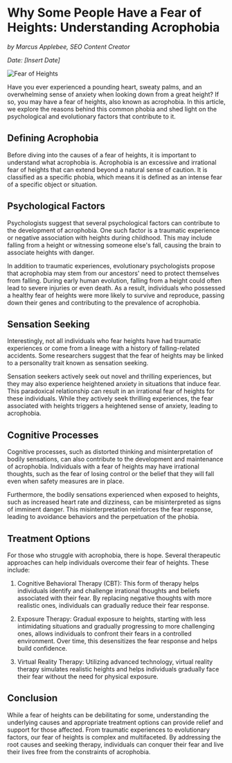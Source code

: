 # Why Some People Have a Fear of Heights: Understanding Acrophobia

*by Marcus Applebee, SEO Content Creator*

*Date: [Insert Date]*

![Fear of Heights](https://images.unsplash.com/photo-1606190995754-4cf51713ef99)

Have you ever experienced a pounding heart, sweaty palms, and an overwhelming sense of anxiety when looking down from a great height? If so, you may have a fear of heights, also known as acrophobia. In this article, we explore the reasons behind this common phobia and shed light on the psychological and evolutionary factors that contribute to it.

## Defining Acrophobia

Before diving into the causes of a fear of heights, it is important to understand what acrophobia is. Acrophobia is an excessive and irrational fear of heights that can extend beyond a natural sense of caution. It is classified as a specific phobia, which means it is defined as an intense fear of a specific object or situation.

## Psychological Factors

Psychologists suggest that several psychological factors can contribute to the development of acrophobia. One such factor is a traumatic experience or negative association with heights during childhood. This may include falling from a height or witnessing someone else's fall, causing the brain to associate heights with danger.

In addition to traumatic experiences, evolutionary psychologists propose that acrophobia may stem from our ancestors' need to protect themselves from falling. During early human evolution, falling from a height could often lead to severe injuries or even death. As a result, individuals who possessed a healthy fear of heights were more likely to survive and reproduce, passing down their genes and contributing to the prevalence of acrophobia.

## Sensation Seeking

Interestingly, not all individuals who fear heights have had traumatic experiences or come from a lineage with a history of falling-related accidents. Some researchers suggest that the fear of heights may be linked to a personality trait known as sensation seeking.

Sensation seekers actively seek out novel and thrilling experiences, but they may also experience heightened anxiety in situations that induce fear. This paradoxical relationship can result in an irrational fear of heights for these individuals. While they actively seek thrilling experiences, the fear associated with heights triggers a heightened sense of anxiety, leading to acrophobia.

## Cognitive Processes

Cognitive processes, such as distorted thinking and misinterpretation of bodily sensations, can also contribute to the development and maintenance of acrophobia. Individuals with a fear of heights may have irrational thoughts, such as the fear of losing control or the belief that they will fall even when safety measures are in place.

Furthermore, the bodily sensations experienced when exposed to heights, such as increased heart rate and dizziness, can be misinterpreted as signs of imminent danger. This misinterpretation reinforces the fear response, leading to avoidance behaviors and the perpetuation of the phobia.

## Treatment Options

For those who struggle with acrophobia, there is hope. Several therapeutic approaches can help individuals overcome their fear of heights. These include:

1. Cognitive Behavioral Therapy (CBT): This form of therapy helps individuals identify and challenge irrational thoughts and beliefs associated with their fear. By replacing negative thoughts with more realistic ones, individuals can gradually reduce their fear response.

2. Exposure Therapy: Gradual exposure to heights, starting with less intimidating situations and gradually progressing to more challenging ones, allows individuals to confront their fears in a controlled environment. Over time, this desensitizes the fear response and helps build confidence.

3. Virtual Reality Therapy: Utilizing advanced technology, virtual reality therapy simulates realistic heights and helps individuals gradually face their fear without the need for physical exposure.

## Conclusion

While a fear of heights can be debilitating for some, understanding the underlying causes and appropriate treatment options can provide relief and support for those affected. From traumatic experiences to evolutionary factors, our fear of heights is complex and multifaceted. By addressing the root causes and seeking therapy, individuals can conquer their fear and live their lives free from the constraints of acrophobia.